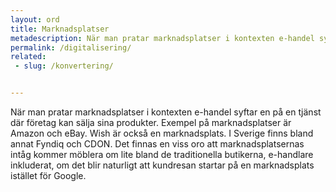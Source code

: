 ```yaml
---
layout: ord
title: Marknadsplatser
metadescription: När man pratar marknadsplatser i kontexten e-handel syftar en på en tjänst där företag kan sälja sina produkter.digitaltransformation, industry4.0
permalink: /digitalisering/
related:
 - slug: /konvertering/


---
```


När man pratar marknadsplatser i kontexten e-handel syftar en på en tjänst där företag kan sälja sina produkter. Exempel på marknadsplatser är Amazon och eBay. Wish är också en marknadsplats. I Sverige finns bland annat Fyndiq och CDON. 
Det finnas en viss oro att marknadsplatsernas intåg kommer möblera om lite bland de traditionella butikerna, e-handlare inkluderat, om det blir naturligt att kundresan startar på en marknadsplats istället för Google.